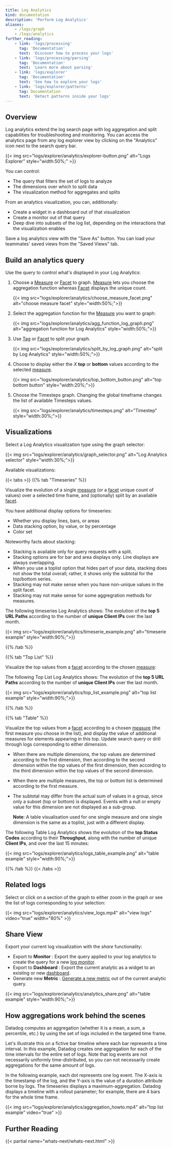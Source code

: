 ```yaml
---
title: Log Analytics
kind: documentation
description: 'Perform Log Analytics'
aliases:
    - /logs/graph
    - /logs/analytics
further_reading:
    - link: 'logs/processing'
      tag: 'Documentation'
      text: 'Discover how to process your logs'
    - link: 'logs/processing/parsing'
      tag: 'Documentation'
      text: 'Learn more about parsing'
    - link: 'logs/explorer'
      tag: 'Documentation'
      text: 'See how to explore your logs'
    - link: 'logs/explorer/patterns'
      tag: Documentation
      text: 'Detect patterns inside your logs'
---
```


## Overview

Log analytics extend the log search page with log aggregation and split capabilities for troubleshooting and monitoring.
You can access the analytics page from any log explorer view by clicking on the "Analytics" icon next to the search query bar.

{{< img src="logs/explorer/analytics/explorer-button.png" alt="Logs Explorer" style="width:50%;" >}}

You can control:

- The query that filters the set of logs to analyze
- The dimensions over which to split data
- The visualization method for aggregates and splits

From an analytics visualization, you can, additionally:

- Create a widget in a dashboard out of that visualization
- Create a monitor out of that query
- Deep dive into subsets of the log list, depending on the interactions that the visualization enables

Save a log analytics view with the "Save As" button. You can load your teammates' saved views from the "Saved Views" tab.

## Build an analytics query

Use the query to control what's displayed in your Log Analytics:

1. Choose a [Measure][1] or [Facet][1] to graph. [Measure][1] lets you choose the aggregation function whereas [Facet][1] displays the unique count.

    {{< img src="logs/explorer/analytics/choose_measure_facet.png" alt="choose measure facet"  style="width:50%;">}}

2. Select the aggregation function for the [Measure][1] you want to graph:

    {{< img src="logs/explorer/analytics/agg_function_log_graph.png" alt="aggregation function for Log Analytics"  style="width:50%;">}}

3. Use [Tag][1] or [Facet][1] to split your graph.

    {{< img src="logs/explorer/analytics/split_by_log_graph.png" alt="split by Log Analytics"  style="width:50%;">}}

4. Choose to display either the _X_ **top** or **bottom** values according to the selected [measure][1].

    {{< img src="logs/explorer/analytics/top_bottom_button.png" alt="top bottom button"  style="width:20%;">}}

5. Choose the Timesteps graph.
   Changing the global timeframe changes the list of available Timesteps values.

    {{< img src="logs/explorer/analytics/timesteps.png" alt="Timestep"  style="width:30%;">}}

## Visualizations

Select a Log Analytics visualization type using the graph selector:

{{< img src="logs/explorer/analytics/graph_selector.png" alt="Log Analytics selector"  style="width:30%;">}}

Available visualizations:

{{< tabs >}}
{{% tab "Timeseries" %}}

Visualize the evolution of a single [measure][1] (or a [facet][1] unique count of values) over a selected time frame, and (optionally) split by an available [facet][1].

You have additional display options for timeseries:

- Whether you display lines, bars, or areas
- Data stacking option, by value, or by percentage
- Color set

Noteworthy facts about stacking:

- Stacking is available only for query requests with a split.
- Stacking options are for bar and area displays only. Line displays are always overlapping.
- When you use a toplist option that hides part of your data, stacking does not show the total overall; rather, it shows only the subtotal for the top/bottom series.
- Stacking may not make sense when you have non-unique values in the split facet.
- Stacking may not make sense for some aggregration methods for measures.

The following timeseries Log Analytics shows:
The evolution of the **top 5 URL Paths** according to the number of **unique Client IPs** over the last month.

{{< img src="logs/explorer/analytics/timeserie_example.png" alt="timeserie example"  style="width:90%;">}}


[1]: /logs/explorer/facets
{{% /tab %}}

{{% tab "Top List" %}}

Visualize the top values from a [facet][1] according to the chosen [measure][1]:

The following Top List Log Analytics shows:
The evolution of the **top 5 URL Paths** according to the number of **unique Client IPs** over the last month.

{{< img src="logs/explorer/analytics/top_list_example.png" alt="top list example"  style="width:90%;">}}


[1]: /logs/explorer/facets
{{% /tab %}}

{{% tab "Table" %}}

Visualize the top values from a [facet][1] according to a chosen [measure][1] (the first measure you choose in the list), and display the value of additional measures for elements appearing in this top. Update search query or drill through logs corresponding to either dimension.

- When there are multiple dimensions, the top values are determined according to the first dimension, then according to the second dimension within the top values of the first dimension, then according to the third dimension within the top values of the second dimension.
- When there are multiple measures, the top or bottom list is determined according to the first measure.
- The subtotal may differ from the actual sum of values in a group, since only a subset (top or bottom) is displayed. Events with a null or empty value for this dimension are not displayed as a sub-group.

    **Note**: A table visualisation used for one single measure and one single dimension is the same as a toplist, just with a different display.

The following Table Log Analytics shows the evolution of the **top Status Codes** according to their **Throughput**, along with the number of unique **Client IPs**, and over the last 15 minutes:

{{< img src="logs/explorer/analytics/logs_table_example.png" alt="table example"  style="width:90%;">}}


[1]: /logs/explorer/facets
{{% /tab %}}
{{< /tabs >}}

## Related logs

Select or click on a section of the graph to either zoom in the graph or see the list of logs corresponding to your selection:

{{< img src="logs/explorer/analytics/view_logs.mp4" alt="view logs" video="true"  width="80%" >}}

## Share View

Export your current log visualization with the _share_ functionality:

- Export to **Monitor** : Export the query applied to your log analytics to create the query for a new [log monitor][2].
- Export to **Dashboard** : Export the current analytic as a widget to an existing or new [dashboard][3].
- Generate new **Metric** : [Generate a new metric][4] out of the current analytic query.

{{< img src="logs/explorer/analytics/analytics_share.png" alt="table example"  style="width:90%;">}}

## How aggregations work behind the scenes

Datadog computes an aggregation (whether it is a mean, a sum, a percentile, etc.) by using the set of logs included in the targeted time frame.

Let's illustrate this on a fictive bar timeline where each bar represents a time interval. In this example, Datadog creates one aggregation for each of the time intervals for the entire set of logs. Note that log events are not necessarily uniformly time-distributed, so you can not necessarily create aggregations for the same amount of logs.

In the following example, each dot represents one log event. The X-axis is the timestamp of the log, and the Y-axis is the value of a duration attribute borne by logs. The timeseries displays a maximum-aggregation. Datadog displays a timeline with a rollout parameter; for example, there are 4 bars for the whole time frame.

{{< img src="logs/explorer/analytics/aggregation_howto.mp4" alt="top list example" video="true"  >}}

## Further Reading

{{< partial name="whats-next/whats-next.html" >}}

[1]: /logs/explorer/facets
[2]: /monitors/monitor_types/log
[3]: /dashboards/
[4]: /logs/logs_to_metrics/

